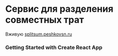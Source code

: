 # Сервис для разделения совместных трат
Вживую [splitsum.peshkovsn.ru](http://splitsum.peshkovsn.ru/)

### Getting Started with Create React App

